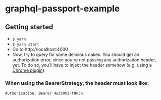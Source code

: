 graphql-passport-example
========================

## Getting started

- `$ yarn`
- `$ yarn start`
- Go to http://localhost:4000
- Now, try to query for some delicious cakes. You should get an authorization error, since you're not passing any authorization header, yet. To do so, you'll have to inject the header somehow (e.g. using a [Chrome plugin](https://chrome.google.com/webstore/detail/modheader/idgpnmonknjnojddfkpgkljpfnnfcklj)).

### When using the BearerStrategy, the header must look like:

```
Authorization: Bearer 4w3s0m3-t0k3n
```
